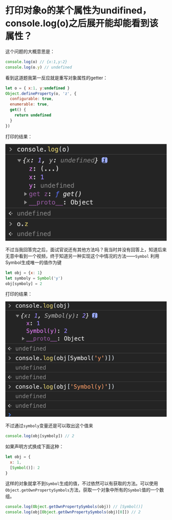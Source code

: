# 打印对象o的某个属性为undifined， console.log(o)之后展开能却能看到该属性？
这个问题的大概意思是：
```javascript
console.log(o) // {x:1,y:2}
console.log(o.y) // undefined
```

看到这道题我第一反应就是重写对象属性的getter：
```javascript
let o = { x:1, y:undefined }
Object.defineProperty(o, 'z', {
  configurable: true,
  enumerable: true,
  get() {
    return undefined
  }
})
```
打印的结果：

![alt definedObject](./definedObject.jpg)

不过当我回答完之后，面试官说还有其他方法吗？我当时并没有回答上，知道后来无意中看到一个视频，终于知道另一种实现这个中情况的方法——`Symbol`
利用Symbol生成唯一的值作为键
```javascript
let obj = {x: 1}
let symboly = Symbol('y')
obj[symboly] = 2
```
打印的结果：

![alt symbol](./symbol.jpg)

不过通过`symboly`变量还是可以取出这个值来
```javascript
console.log(obj[symboly]) // 2
```
如果声明方式换成下面这种：
```javascript
let obj = {
  x: 1,
  [Symbol()]: 2
}
```
这样的对象就拿不到`Symbol`生成的值，不过依然可以有获取的方法。可以使用`Object.getOwnPropertySymbols`方法，获取一个对象中所有的`Symbol`值的一个数组。
```javascript
console.log(Object.getOwnPropertySymbols(obj)) // [Symbol()]
console.log(obj[Object.getOwnPropertySymbols(obj)[0]]) // 2
```